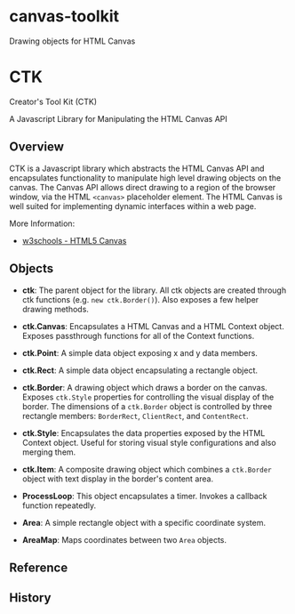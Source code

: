 # canvas-toolkit
Drawing objects for HTML Canvas

CTK
==========================================

Creator's Tool Kit (CTK)

A Javascript Library for Manipulating the HTML Canvas API


Overview
------------------------------------------

CTK is a Javascript library which abstracts the HTML Canvas API and encapsulates functionality to manipulate high level drawing objects on the canvas.
The Canvas API allows direct drawing to a region of the browser window, via the HTML `<canvas>` placeholder element.
The HTML Canvas is well suited for implementing dynamic interfaces within a web page.

More Information:

- [w3schools - HTML5 Canvas](http://www.w3schools.com/html/html5_canvas.asp)


Objects
------------------------------------------

- **ctk**: The parent object for the library. All ctk objects are created through ctk functions (e.g. `new ctk.Border()`). Also exposes a few helper drawing methods.

- **ctk.Canvas**: Encapsulates a HTML Canvas and a HTML Context object. Exposes passthrough functions for all of the Context functions.

- **ctk.Point**: A simple data object exposing x and y data members.

- **ctk.Rect**: A simple data object encapsulating a rectangle object.

- **ctk.Border**: A drawing object which draws a border on the canvas. Exposes `ctk.Style` properties for controlling the visual display of the border. The dimensions of a `ctk.Border` object is controlled by three rectangle members: `BorderRect`, `ClientRect`, and `ContentRect`.

- **ctk.Style**: Encapsulates the data properties exposed by the HTML Context object. Useful for storing visual style configurations and also merging them.

- **ctk.Item**: A composite drawing object which combines a `ctk.Border` object with text display in the border's content area.

- **ProcessLoop**: This object encapsulates a timer. Invokes a callback function repeatedly.

- **Area**: A simple rectangle object with a specific coordinate system.

- **AreaMap**: Maps coordinates between two `Area` objects. 


Reference
------------------------------------------

History
------------------------------------------
